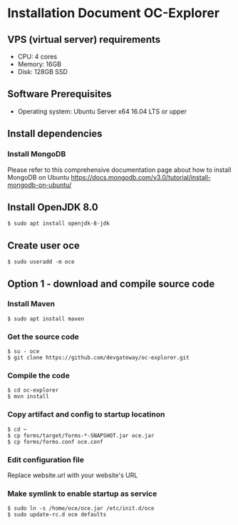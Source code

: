 # Installation Document OC-Explorer

## VPS (virtual server) requirements

- CPU: 4 cores
- Memory: 16GB
- Disk: 128GB SSD

## Software Prerequisites

- Operating system: Ubuntu Server x64 16.04 LTS or upper

## Install dependencies

### Install MongoDB

Please refer to this comprehensive documentation page about how to install MongoDB on Ubuntu
https://docs.mongodb.com/v3.0/tutorial/install-mongodb-on-ubuntu/


## Install OpenJDK 8.0

`$ sudo apt install openjdk-8-jdk`

## Create user oce

`$ sudo useradd -m oce`

## Option 1 - download and compile source code

### Install Maven

`$ sudo apt install maven`

### Get the source code


```
$ su - oce
$ git clone https://github.com/devgateway/oc-explorer.git
```

### Compile the code

```
$ cd oc-explorer
$ mvn install
```

### Copy artifact and config to startup locatinon

```
$ cd ~
$ cp forms/target/forms-*-SNAPSHOT.jar oce.jar
$ cp forms/forms.conf oce.conf
```

### Edit configuration file

Replace website.url with your website's URL

### Make symlink to enable startup as service

```
$ sudo ln -s /home/oce/oce.jar /etc/init.d/oce
$ sudo update-rc.d oce defaults
```

